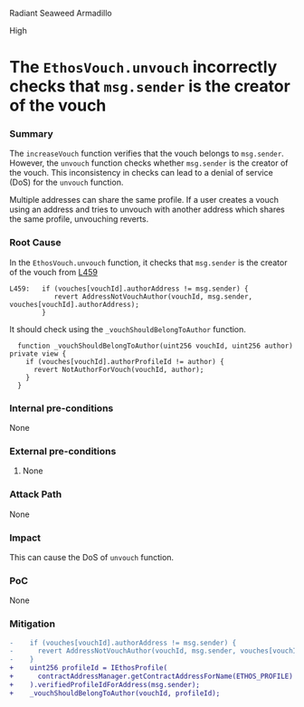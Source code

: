 Radiant Seaweed Armadillo

High

# The `EthosVouch.unvouch` incorrectly checks that `msg.sender` is the creator of the vouch

### Summary

The `increaseVouch` function verifies that the vouch belongs to `msg.sender`. However, the `unvouch` function checks whether `msg.sender` is the creator of the vouch. This inconsistency in checks can lead to a denial of service (DoS) for the `unvouch` function.

Multiple addresses can share the same profile.
If a user creates a vouch using an address and tries to unvouch with another address which shares the same profile, unvouching reverts.

### Root Cause

In the `EthosVouch.unvouch` function, it checks that `msg.sender` is the creator of the vouch from [L459](https://github.com/sherlock-audit/2024-11-ethos-network-ii/tree/main/ethos/packages/contracts/contracts/EthosVouch.sol#L459)

```solidity
L459:   if (vouches[vouchId].authorAddress != msg.sender) {
           revert AddressNotVouchAuthor(vouchId, msg.sender, vouches[vouchId].authorAddress);
        }
```

It should check using the `_vouchShouldBelongToAuthor` function.

```solidity
  function _vouchShouldBelongToAuthor(uint256 vouchId, uint256 author) private view {
    if (vouches[vouchId].authorProfileId != author) {
      revert NotAuthorForVouch(vouchId, author);
    }
  }
```

### Internal pre-conditions

None

### External pre-conditions

1. None

### Attack Path

None

### Impact

This can cause the DoS of `unvouch` function.

### PoC

None

### Mitigation

```diff
-    if (vouches[vouchId].authorAddress != msg.sender) {
-      revert AddressNotVouchAuthor(vouchId, msg.sender, vouches[vouchId].authorAddress);
-    }
+    uint256 profileId = IEthosProfile(
+      contractAddressManager.getContractAddressForName(ETHOS_PROFILE)
+    ).verifiedProfileIdForAddress(msg.sender);
+    _vouchShouldBelongToAuthor(vouchId, profileId);
```
